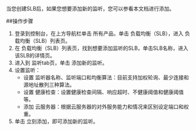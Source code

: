 当您创建SLB后，如果您想要添加新的监听，您可以参看本文档进行添加。

##操作步骤

1. 登录到控制台，在上方导航栏单击 所有产品，单击 负载均衡（SLB），进入 负载均衡（SLB）列表页。
2. 在 负载均衡（SLB）列表页，找到想要添加监听的SLB，单击SLB名称，进入该SLB的详情页。
3. 进入到 监听tab页，单击 添加新的监听。
4. 设置监听：
	- 设置 监听器名称、监听端口和均衡算法：目前支持加权轮询、最少连接和源地址散列三种算法。
	- 设置 健康检查：设置健康检查间隔、响应超时、不健康阈值和健康阈值等。
	- 添加 云服务器：根据云服务器的对外服务能力和情况来区别设定端口和权重。
5. 单击 立刻添加，即可添加新的监听。

